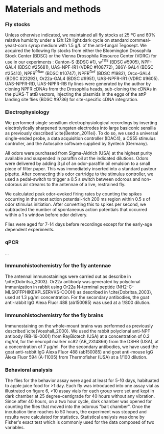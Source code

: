 # Materials and methods
### Fly stocks
Unless otherwise indicated, we maintained all fly stocks at 25 ºC and 60% relative humidity under a 12h:12h light:dark cycle on standard cornmeal-yeast-corn syrup medium with 1.5 g/L of the anti-fungal Tegosept.
We acquired the following fly stocks from either the Bloomington Drosophila Stock Center (BDSC) or the Vienna Drosophila Resource Center (VDRC) for use in our experiments :  Canton-S (BDSC #1), w<sup>1118</sup> (BDSC #5905), NPF-GAL4 (BDSC #25681), UAS-NPF-IR1 (VDRC #108772), 386Y-GAL4 (BDSC #25410), NPFR<sup>PBac</sup> (BDSC #10747), NPFR<sup>Def</sup> (BDSC #1982), Orco-GAL4 (BDSC #23292), Or22a-GAL4  (BDSC #9951), UAS-NPFR-IR1 (VDRC #9605).
UAS-NPFR-RD, UAS-NPFR-RB fly lines were generated by the author by cloning NPFR cDNAs from the Drosophila heads, sub-cloning the cDNAs in the pUAS-T attB vectors, injecting the plasmids in the eggs of the attP landing site flies (BDSC #9736) for site-specific cDNA integration.


### Electrophysiology
We performed single sensillum electrophysiological recordings by inserting electrolytically sharpened tungsten electrodes into large basiconic sensilla as previously described \cite{Benton_2011ei}.
To do so, we used a universal single-ended probe, a data acquisition controller (IDAC4), a CS55 stimulus controller, and the Autospike software supplied by Syntech (Germany).

All odors were purchased from Sigma-Aldrich (USA) at the highest purity available and suspended in paraffin oil at the indicated dilutions.
Odors were delivered by adding 3 µl of an odor-paraffin oil emulsion to a small piece of filter paper.
This was immediately inserted into a standard pasteur pipette.
After connecting this odor cartridge to the stimulus controller, we used a pedal-switch to trigger a 0.5 s switch between odorous and non-odorous air streams  to the antennae of a live, restrained fly.

We calculated peak odor-evoked firing rates by counting the spikes occurring in the most action potential-rich 200 ms region within 0.5 s of odor stimulus initiation.
After converting this to spikes per second, we subtracted the number of spontaneous action potentials that occurred within a 1 s window before odor delivery.

Flies were aged for 7-14 days before recordings except for the early-age dependent experiments. 


### qPCR
...


### Immunohistochemistry for the fly antennae
The antennal immunostainings were carried out as describe in \cite{Dobritsa_2003}. 
Or22a antibody was generated by polyclonal immunization in rabbit using Or22a N-terminal peptide (NH2-C-MLSKFFPHIKEKPLSERVKS-COOH) as described in \cite{Dobritsa_2003}, used at 1.3 µg/ml concentration. 
For the secondary antibodies, the goat anti-rabbit IgG Alexa Fluor 488 (ab150085) was used at a 1/800 dilution.


### Immunohistochemistry for the fly brains
Immunostaining on the whole-mount brains was performed as previously described \cite{Vosshall_2000}.
We used the rabbit polyclonal anti-NPF antibody (RB-19-0001) from RayBiotech (USA) at a concentration of 0.2 mg/ml, for the neuropil marker nc82 (AB_2314866) from the DSHB (USA), at a concentration of 7 µg/ml.
For the secondary antibodies, we have used the goat anti-rabbit IgG Alexa Fluor 488 (ab150085) and goat anti-mouse IgG Alexa Fluor 594 (A-11005) from Thermofisher (USA) at a 1/100 dilution.


### Behavioral analysis
The flies for the behavior assay were aged at least for 5-10 days, habituated to apple juice food for >1 day.
Each fly was introduced into one assay vial as illustrated on figure 6, >10 assay vials for each group were set and kept in dark chamber at 25 degree-centigrade for 40 hours without any vibration.
Since after 40 hours, on a two hour cycle, dark chamber was opened for counting the flies that moved into the odorous "bait chamber".
Once the incubation time reaches to 50 hours, the experiment was stopped and results were calculated for statistics.
Statistical analysis was done by Fisher's exact test which is commonly used for the data composed of two variables.
